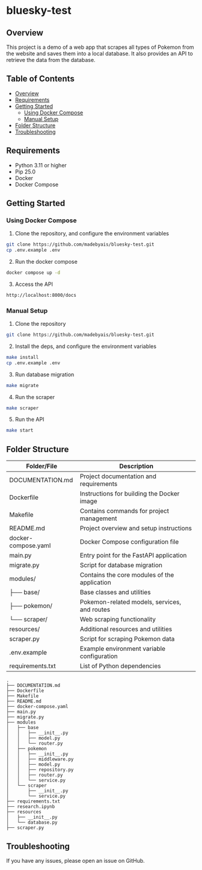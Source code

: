 # bluesky-test

## Overview

This project is a demo of a web app that scrapes all types of Pokemon from the website and saves them into a local database. It also provides an API to retrieve the data from the database.

## Table of Contents

- [Overview](#overview)
- [Requirements](#requirements)
- [Getting Started](#getting-started)
  - [Using Docker Compose](#using-docker-compose)
  - [Manual Setup](#manual-setup)
- [Folder Structure](#folder-structure)
- [Troubleshooting](#troubleshooting)

## Requirements

- Python 3.11 or higher
- Pip 25.0
- Docker
- Docker Compose

## Getting Started

### Using Docker Compose

1. Clone the repository, and configure the environment variables
```bash
git clone https://github.com/madebyais/bluesky-test.git
cp .env.example .env
```

2. Run the docker compose
```bash
docker compose up -d
```

3. Access the API
```bash
http://localhost:8000/docs
```

### Manual Setup

1. Clone the repository
```bash
git clone https://github.com/madebyais/bluesky-test.git
```

2. Install the deps, and configure the environment variables
```bash
make install
cp .env.example .env
```

3. Run database migration
```bash
make migrate
```

4. Run the scraper
```bash
make scraper
```

5. Run the API
```bash
make start
```

## Folder Structure

| Folder/File         | Description |
|---------------------|----------------------------------------------|
| DOCUMENTATION.md    | Project documentation and requirements       |
| Dockerfile          | Instructions for building the Docker image   |
| Makefile            | Contains commands for project management     |
| README.md           | Project overview and setup instructions      |
| docker-compose.yaml | Docker Compose configuration file            |
| main.py             | Entry point for the FastAPI application      |
| migrate.py          | Script for database migration                |
| modules/            | Contains the core modules of the application |
| ├── base/           | Base classes and utilities                   |
| ├── pokemon/        | Pokemon-related models, services, and routes |
| └── scraper/        | Web scraping functionality                   |
| resources/          | Additional resources and utilities           |
| scraper.py          | Script for scraping Pokemon data             |
| .env.example        | Example environment variable configuration   |
| requirements.txt    | List of Python dependencies                  |

```text
.
├── DOCUMENTATION.md
├── Dockerfile
├── Makefile
├── README.md
├── docker-compose.yaml
├── main.py
├── migrate.py
├── modules
│   ├── base
│   │   ├── __init__.py
│   │   ├── model.py
│   │   └── router.py
│   ├── pokemon
│   │   ├── __init__.py
│   │   ├── middleware.py
│   │   ├── model.py
│   │   ├── repository.py
│   │   ├── router.py
│   │   └── service.py
│   └── scraper
│       ├── __init__.py
│       └── service.py
├── requirements.txt
├── research.ipynb
├── resources
│   ├── __init__.py
│   └── database.py
├── scraper.py
```

## Troubleshooting

If you have any issues, please open an issue on GitHub.
